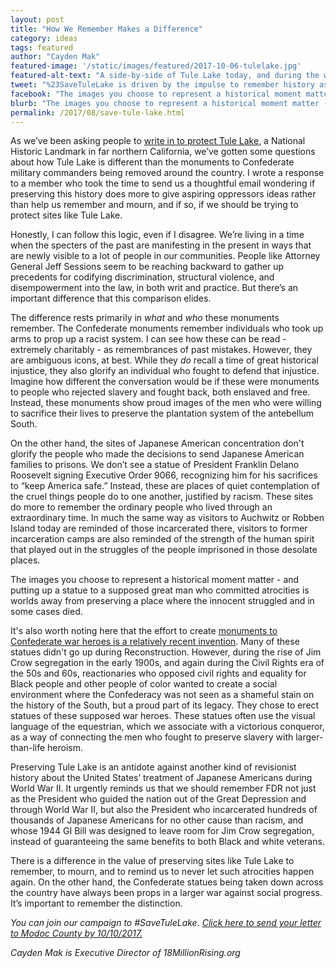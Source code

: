```yaml
---
layout: post
title: "How We Remember Makes a Difference"
category: ideas
tags: featured
author: "Cayden Mak"
featured-image: '/static/images/featured/2017-10-06-tulelake.jpg'
featured-alt-text: "A side-by-side of Tule Lake today, and during the war, showing buildings, a mountain, and flat empty land."
tweet: "%23SaveTuleLake is driven by the impulse to remember history as it was%2C not as it is whitewashed to be%2C writes %40cayden"
facebook: "The images you choose to represent a historical moment matter - and putting up a statue to a supposed great man who committed atrocities is worlds away from preserving a place where the innocent struggled and in some cases died." 
blurb: "The images you choose to represent a historical moment matter - and putting up a statue to a supposed great man who committed atrocities is worlds away from preserving a place where the innocent struggled and in some cases died."
permalink: /2017/08/save-tule-lake.html
---
```


As we’ve been asking people to [write in to protect Tule Lake](https://action.18mr.org/savetulelake/), a National Historic Landmark in far northern California, we’ve gotten some questions about how Tule Lake is different than the monuments to Confederate military commanders being removed around the country. I wrote a response to a member who took the time to send us a thoughtful email wondering if preserving this history does more to give aspiring oppressors ideas rather than help us remember and mourn, and if so, if we should be trying to protect sites like Tule Lake.

Honestly, I can follow this logic, even if I disagree. We’re living in a time when the specters of the past are manifesting in the present in ways that are newly visible to a lot of people in our communities. People like Attorney General Jeff Sessions seem to be reaching backward to gather up precedents for codifying discrimination, structural violence, and disempowerment into the law, in both writ and practice. But there’s an important difference that this comparison elides.

The difference rests primarily in _what_ and _who_ these monuments remember. The Confederate monuments remember individuals who took up arms to prop up a racist system. I can see how these can be read - extremely charitably - as remembrances of past mistakes. However, they are ambiguous icons, at best. While they _do_ recall a time of great historical injustice, they also glorify an individual who fought to defend that injustice. Imagine how different the conversation would be if these were monuments to people who rejected slavery and fought back, both enslaved and free. Instead, these monuments show proud images of the men who were willing to sacrifice their lives to preserve the plantation system of the antebellum South.

On the other hand, the sites of Japanese American concentration don't glorify the people who made the decisions to send Japanese American families to prisons. We don’t see a statue of President Franklin Delano Roosevelt signing Executive Order 9066, recognizing him for his sacrifices to “keep America safe.” Instead, these are places of quiet contemplation of the cruel things people do to one another, justified by racism. These sites do more to remember the ordinary people who lived through an extraordinary time. In much the same way as visitors to Auchwitz or Robben Island today are reminded of those incarcerated there, visitors to former incarceration camps are also reminded of the strength of the human spirit that played out in the struggles of the people imprisoned in those desolate places.

The images you choose to represent a historical moment matter - and putting up a statue to a supposed great man who committed atrocities is worlds away from preserving a place where the innocent struggled and in some cases died.

It's also worth noting here that the effort to create [monuments to Confederate war heroes is a relatively recent invention](http://www.npr.org/2017/08/20/544266880/confederate-statues-were-built-to-further-a-white-supremacist-future). Many of these statues didn't go up during Reconstruction. However, during the rise of Jim Crow segregation in the early 1900s, and again during the Civil Rights era of the 50s and 60s, reactionaries who opposed civil rights and equality for Black people and other people of color wanted to create a social environment where the Confederacy was not seen as a shameful stain on the history of the South, but a proud part of its legacy. They chose to erect statues of these supposed war heroes. These statues often use the visual language of the equestrian, which we associate with a victorious conqueror, as a way of connecting the men who fought to preserve slavery with larger-than-life heroism.

Preserving Tule Lake is an antidote against another kind of revisionist history about the United States’ treatment of Japanese Americans during World War II. It urgently reminds us that we should remember FDR not just as the President who guided the nation out of the Great Depression and through World War II, but also the President who incarcerated hundreds of thousands of Japanese Americans for no other cause than racism, and whose 1944 GI Bill was designed to leave room for Jim Crow segregation, instead of guaranteeing the same benefits to both Black and white veterans.

There is a difference in the value of preserving sites like Tule Lake to remember, to mourn, and to remind us to never let such atrocities happen again. On the other hand, the Confederate statues being taken down across the country have always been props in a larger war against social progress. It’s important to remember the distinction.

_You can join our campaign to #SaveTuleLake. [Click here to send your letter to Modoc County by 10/10/2017.](https://action.18mr.org/savetulelake/)_

_Cayden Mak is Executive Director of 18MillionRising.org_